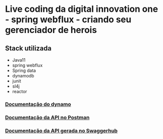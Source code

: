 
# Live coding da digital innovation one - spring webflux - criando seu gerenciador de herois

## Stack utilizada

  * Java11
  * spring webflux
  * Spring data
  * dynamodb
  * junit
  * sl4j
  * reactor



### [Documentação do dynamo](https://docs.aws.amazon.com/amazondynamodb/latest/developerguide/Introduction.html)

### [Documentação da API no Postman](https://pedroemanuel-21.postman.co/documentation/11427016-19e6ec4c-2182-419b-a41e-623c0b8a0e5e/publish?workspaceId=847810a5-abdf-4a0c-84e5-df3332ac4f72)

### [Documentação da API gerada no Swaggerhub](https://app.swaggerhub.com/apis-docs/pedroAPI/HeroesAPI/1.0.0-oas3)

